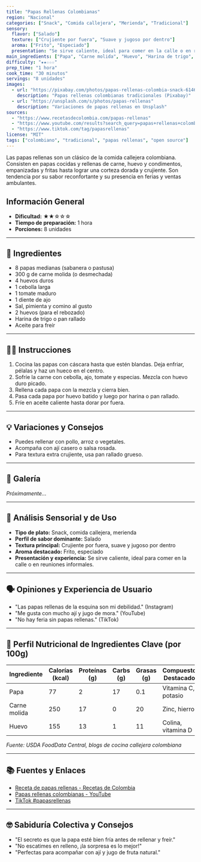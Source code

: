 ```yaml
---
title: "Papas Rellenas Colombianas"
region: "Nacional"
categories: ["Snack", "Comida callejera", "Merienda", "Tradicional"]
sensory:
  flavor: ["Salado"]
  texture: ["Crujiente por fuera", "Suave y jugoso por dentro"]
  aroma: ["Frito", "Especiado"]
  presentation: "Se sirve caliente, ideal para comer en la calle o en reuniones informales."
main_ingredients: ["Papa", "Carne molida", "Huevo", "Harina de trigo", "Aceite"]
difficulty: "★★☆☆☆"
prep_time: "1 hora"
cook_time: "30 minutos"
servings: "8 unidades"
images:
  - url: "https://pixabay.com/photos/papas-rellenas-colombia-snack-6146291/"
    description: "Papas rellenas colombianas tradicionales (Pixabay)"
  - url: "https://unsplash.com/s/photos/papas-rellenas"
    description: "Variaciones de papas rellenas en Unsplash"
sources:
  - "https://www.recetasdecolombia.com/papas-rellenas"
  - "https://www.youtube.com/results?search_query=papas+rellenas+colombianas"
  - "https://www.tiktok.com/tag/papasrellenas"
license: "MIT"
tags: ["colombiano", "tradicional", "papas rellenas", "open source"]
---
```




Las papas rellenas son un clásico de la comida callejera colombiana. Consisten en papas cocidas y rellenas de carne, huevo y condimentos, empanizadas y fritas hasta lograr una corteza dorada y crujiente. Son tendencia por su sabor reconfortante y su presencia en ferias y ventas ambulantes.

## Información General

* **Dificultad:** ★★☆☆☆
* **Tiempo de preparación:** 1 hora
* **Porciones:** 8 unidades

---

## 📝 Ingredientes

- 8 papas medianas (sabanera o pastusa)
- 300 g de carne molida (o desmechada)
- 4 huevos duros
- 1 cebolla larga
- 1 tomate maduro
- 1 diente de ajo
- Sal, pimienta y comino al gusto
- 2 huevos (para el rebozado)
- Harina de trigo o pan rallado
- Aceite para freír

---

## 👨‍🍳 Instrucciones

1. Cocina las papas con cáscara hasta que estén blandas. Deja enfriar, pélalas y haz un hueco en el centro.
2. Sofríe la carne con cebolla, ajo, tomate y especias. Mezcla con huevo duro picado.
3. Rellena cada papa con la mezcla y cierra bien.
4. Pasa cada papa por huevo batido y luego por harina o pan rallado.
5. Fríe en aceite caliente hasta dorar por fuera.

---

## 💡 Variaciones y Consejos

- Puedes rellenar con pollo, arroz o vegetales.
- Acompaña con ají casero o salsa rosada.
- Para textura extra crujiente, usa pan rallado grueso.

---

## 📸 Galería

*Próximamente...*

---

## 🔬 Análisis Sensorial y de Uso

- **Tipo de plato:** Snack, comida callejera, merienda
- **Perfil de sabor dominante:** Salado
- **Textura principal:** Crujiente por fuera, suave y jugoso por dentro
- **Aroma destacado:** Frito, especiado
- **Presentación y experiencia:** Se sirve caliente, ideal para comer en la calle o en reuniones informales.

---

## 🗣️ Opiniones y Experiencia de Usuario

- "Las papas rellenas de la esquina son mi debilidad." (Instagram)
- "Me gusta con mucho ají y jugo de mora." (YouTube)
- "No hay feria sin papas rellenas." (TikTok)

---

## 🧬 Perfil Nutricional de Ingredientes Clave (por 100g)

| Ingrediente   | Calorías (kcal) | Proteínas (g) | Carbs (g) | Grasas (g) | Compuestos Destacados |
|---------------|-----------------|--------------|-----------|------------|----------------------|
| Papa          | 77              | 2            | 17        | 0.1        | Vitamina C, potasio  |
| Carne molida  | 250             | 17           | 0         | 20         | Zinc, hierro         |
| Huevo         | 155             | 13           | 1         | 11         | Colina, vitamina D   |

*Fuente: USDA FoodData Central, blogs de cocina callejera colombiana*

---

## 📚 Fuentes y Enlaces

- [Receta de papas rellenas - Recetas de Colombia](https://www.recetasdecolombia.com/papas-rellenas)
- [Papas rellenas colombianas - YouTube](https://www.youtube.com/results?search_query=papas+rellenas+colombianas)
- [TikTok #papasrellenas](https://www.tiktok.com/tag/papasrellenas)

---

## 🤓 Sabiduría Colectiva y Consejos

- "El secreto es que la papa esté bien fría antes de rellenar y freír."
- "No escatimes en relleno, ¡la sorpresa es lo mejor!"
- "Perfectas para acompañar con ají y jugo de fruta natural."

